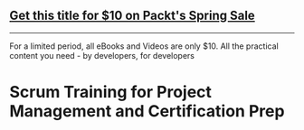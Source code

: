 ## [Get this title for $10 on Packt's Spring Sale](https://www.packt.com/V17758?utm_source=github&utm_medium=packt-github-repo&utm_campaign=spring_10_dollar_2022)
-----
For a limited period, all eBooks and Videos are only $10. All the practical content you need \- by developers, for developers

# Scrum Training for Project Management and Certification Prep

